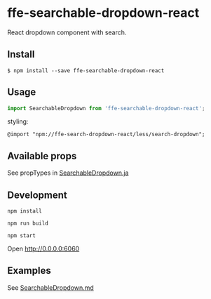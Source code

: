 # ffe-searchable-dropdown-react

React dropdown component with search.

## Install

```
$ npm install --save ffe-searchable-dropdown-react
```

## Usage

```javascript
import SearchableDropdown from 'ffe-searchable-dropdown-react';
```

styling: 
```
@import "npm://ffe-search-dropdown-react/less/search-dropdown";
```

## Available props

See propTypes in [SearchableDropdown.ja](src/SearchableDropdown.js)

## Development
```
npm install

npm run build 

npm start
```
Open
http://0.0.0.0:6060

## Examples

See [SearchableDropdown.md](src/SearchableDropdown.md)
